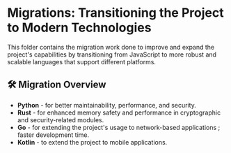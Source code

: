 # Migrations: Transitioning the Project to Modern Technologies

This folder contains the migration work done to improve and expand the project's capabilities by transitioning from JavaScript to more robust and scalable languages that support different platforms.

## 🛠️ Migration Overview
- **Python** - for better maintainability, performance, and security.
- **Rust** - for enhanced memory safety and performance in cryptographic and security-related modules.
- **Go** - for extending the project's usage to network-based applications ; faster development time. 
- **Kotlin** - to extend the project to mobile applications.

 
